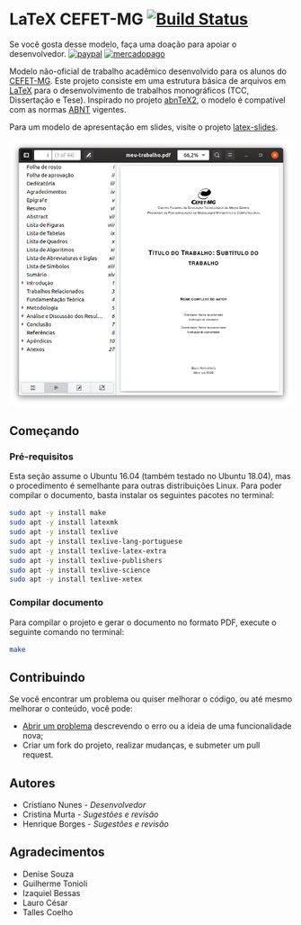 # LaTeX CEFET-MG [![Build Status](https://travis-ci.org/cfgnunes/latex-cefetmg.svg?branch=master)](https://travis-ci.org/cfgnunes/latex-cefetmg)

Se você gosta desse modelo, faça uma doação para apoiar o desenvolvedor.
[![paypal](https://www.paypalobjects.com/pt_BR/i/btn/btn_donate_SM.gif)](https://www.paypal.com/cgi-bin/webscr?cmd=_s-xclick&hosted_button_id=28TY53S7HPN9S)
[![mercadopago](https://http2.mlstatic.com/ui/navigation/4.1.4/mercadopago/logo__small.png)](https://www.mercadopago.com.br/checkout/v1/redirect?pref_id=77777663-0bd99901-1d1b-4d5d-a8d2-ae1d4eb75127)

Modelo não-oficial de trabalho acadêmico desenvolvido para os alunos do [CEFET-MG](http://www.cefetmg.br/).
Este projeto consiste em uma estrutura básica de arquivos em [LaTeX](https://www.latex-project.org/) para o desenvolvimento de trabalhos monográficos (TCC, Dissertação e Tese).
Inspirado no projeto [abnTeX2](https://github.com/abntex/abntex2), o modelo é compatível com as normas [ABNT](http://www.abnt.org.br/) vigentes.

Para um modelo de apresentação em slides, visite o projeto [latex-slides](https://github.com/cfgnunes/latex-slides/).

![exemplo](figuras/figura-exemplo.png)

## Começando

### Pré-requisitos

Esta seção assume o Ubuntu 16.04 (também testado no Ubuntu 18.04), mas o procedimento é semelhante para outras distribuições Linux.
Para poder compilar o documento, basta instalar os seguintes pacotes no terminal:

```sh
sudo apt -y install make
sudo apt -y install latexmk
sudo apt -y install texlive
sudo apt -y install texlive-lang-portuguese
sudo apt -y install texlive-latex-extra
sudo apt -y install texlive-publishers
sudo apt -y install texlive-science
sudo apt -y install texlive-xetex
```

### Compilar documento

Para compilar o projeto e gerar o documento no formato PDF, execute o seguinte comando no terminal:

```sh
make
```

## Contribuindo

Se você encontrar um problema ou quiser melhorar o código, ou até mesmo melhorar o conteúdo, você pode:

* [Abrir um problema](https://github.com/cfgnunes/latex-cefetmg/issues/new) descrevendo o erro ou a ideia de uma funcionalidade nova;
* Criar um fork do projeto, realizar mudanças, e submeter um pull request.

## Autores

* Cristiano Nunes - *Desenvolvedor*
* Cristina Murta - *Sugestões e revisão*
* Henrique Borges - *Sugestões e revisão*

## Agradecimentos

* Denise Souza
* Guilherme Tonioli
* Izaquiel Bessas
* Lauro César
* Talles Coelho
